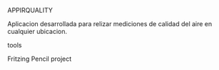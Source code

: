 APPIRQUALITY
 
Aplicacion desarrollada para relizar mediciones de calidad del aire en cualquier ubicacion.

tools 

Fritzing
Pencil project 


